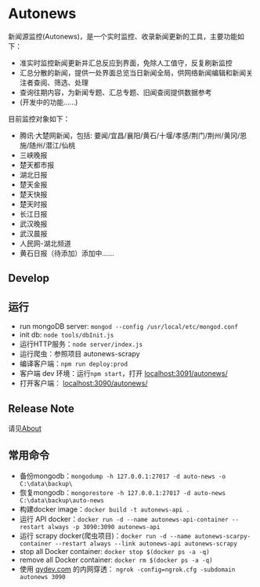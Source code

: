 # Autonews

新闻源监控(Autonews)，是一个实时监控、收录新闻更新的工具，主要功能如下：

- 准实时监控新闻更新并汇总反应到界面，免除人工值守，反复刷新监控
- 汇总分散的新闻，提供一处界面总览当日新闻全局，供网络新闻编辑和新闻关注者查阅、筛选、处理
- 查询往期内容，为新闻专题、汇总专题、旧闻查阅提供数据参考
- (开发中的功能……)

目前监控对象如下：
- 腾讯·大楚网新闻，包括: 要闻/宜昌/襄阳/黄石/十堰/孝感/荆门/荆州/黄冈/恩施/随州/潜江/仙桃
- 三峡晚报
- 楚天都市报
- 湖北日报
- 楚天金报
- 楚天快报
- 楚天时报
- 长江日报
- 武汉晚报
- 武汉晨报
- 人民网-湖北频道
- 黄石日报（待添加）添加中……

## Develop

## 运行
- run mongoDB server: `mongod --config /usr/local/etc/mongod.conf`
- init db: `node tools/dbInit.js`
- 运行HTTP服务：`node server/index.js`
- 运行爬虫：参照项目 autonews-scrapy
- 编译客户端：`npm run deploy:prod`
- 客户端 dev 环境：运行`npm start`，打开 [localhost:3091/autonews/](http://localhost:3091/autonews/)
- 打开客户端： [localhost:3090/autonews/](http://localhost:3090/autonews/)

## Release Note
请见[About](http://www.berlinchan.com/autonews/about)

## 常用命令
- 备份mongodb：`mongodump -h 127.0.0.1:27017 -d auto-news -o C:\data\backup\`
- 恢复mongodb：`mongorestore -h 127.0.0.1:27017 -d auto-news C:\data\backup\auto-news`
- 构建docker image：`docker build -t autonews-api .`
- 运行 API docker：`docker run -d --name autonews-api-container --restart always -p 3090:3090 autonews-api`
- 运行 scrapy docker(爬虫项目)：`docker run -d --name autonews-scarpy-container --restart always --link autonews-api autonews-scrapy`
- stop all Docker container: `docker stop $(docker ps -a -q)`
- remove all Docker container: `docker rm $(docker ps -a -q)`
- 使用 [qydev.com](http://qydev.com) 的内网穿透： `ngrok -config=ngrok.cfg -subdomain autonews 3090`
